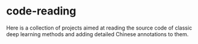 # code-reading
Here is a collection of projects aimed at reading the source code of classic deep learning methods and adding detailed Chinese annotations to them.
